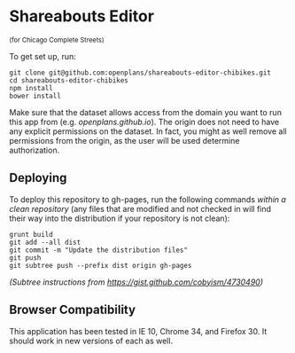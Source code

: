 Shareabouts Editor
==================

<small>(for Chicago Complete Streets)</small>

To get set up, run:

    git clone git@github.com:openplans/shareabouts-editor-chibikes.git
    cd shareabouts-editor-chibikes
    npm install
    bower install

Make sure that the dataset allows access from the domain you want to run
this app from (e.g. *openplans.github.io*). The origin does not need to have
any explicit permissions on the dataset. In fact, you might as well remove
all permissions from the origin, as the user will be used determine
authorization.

Deploying
---------

To deploy this repository to gh-pages, run the following commands *within a
clean repository* (any files that are modified and not checked in will find
their way into the distribution if your repository is not clean):

    grunt build
    git add --all dist
    git commit -m "Update the distribution files"
    git push
    git subtree push --prefix dist origin gh-pages

*(Subtree instructions from https://gist.github.com/cobyism/4730490)*


Browser Compatibility
---------------------

This application has been tested in IE 10, Chrome 34, and Firefox 30. It should
work in new versions of each as well.
